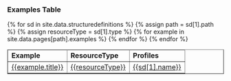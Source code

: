 <div xmlns="http://www.w3.org/1999/xhtml" xmlns:xsi="http://www.w3.org/2001/XMLSchema-instance" xsi:schemaLocation="http://hl7.org/fhir ../../input-cache/schemas-r5/fhir-single.xsd">


  <h3><a name="Examples"></a>Examples Table</h3>
  <table border="1">
    <thead>
      <tr>
        <td><b>Example</b></td>
        <td><b>ResourceType</b></td>
        <td><b>Profiles</b></td>
      </tr>
    </thead>
    <tbody>
      {% for sd in site.data.structuredefinitions %}
        {% assign path = sd[1].path %}
        {% assign resourceType = sd[1].type %}
        {% for example in site.data.pages[path].examples %}
          <tr>
              <td><a href="{{example.url}}">{{example.title}}</a></td>
              <td><a href="http://hl7.org/fhir/R4/{{resourceType|lower}}.html">{{resourceType}}</a></td>
              <td><a href="{{path}}">{{sd[1].name}}</a></td>
          </tr>
        {% endfor %}
      {% endfor %}
    </tbody>
  </table>
</div>



